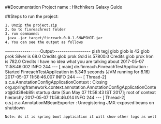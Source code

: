 
##Documentation
	Project name : Hitchhikers Galaxy Guide

##Steps to run the project:
	
	1. Unzip the project.zip
	2. Go to finreachrest folder
	3. run commannd:
	 java -jar target/finreach-0.0.1-SNAPSHOT.jar
	4. You can see the output as follows
	
------------------Output-------------------
pish tegj glob glob is 42
glob prok Silver is 68.0 Credits
glob prok Gold is 57800.0 Credits
glob prok Iron is 782.0 Credits
I have no idea what you are talking about
2017-05-07 11:58:46.002  INFO 244 --- [           main] de.finreach.FinreachTestApplication      : Started FinreachTestApplication in 5.349 seconds (JVM running for 8.16)
2017-05-07 11:58:46.007  INFO 244 --- [       Thread-2] s.c.a.AnnotationConfigApplicationContext : Closing org.springframework.context.annotation.AnnotationConfigApplicationContext@2d38eb89: startup date [Sun May 07 11:58:43 IST 2017]; root of context hierarchy
2017-05-07 11:58:46.014  INFO 244 --- [       Thread-2] o.s.j.e.a.AnnotationMBeanExporter        : Unregistering JMX-exposed beans on shutdown
	
	Note: As it is spring boot application it will show other logs as well

	